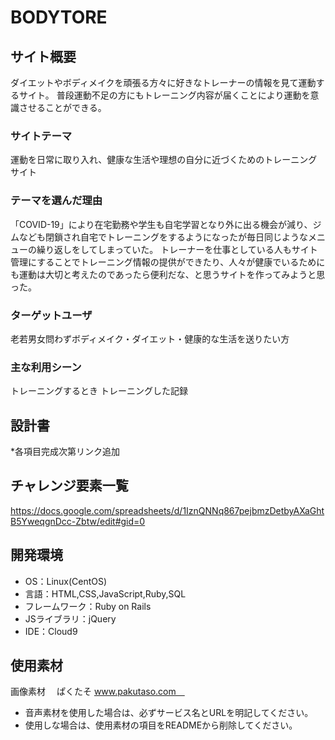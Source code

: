 # BODYTORE

## サイト概要
ダイエットやボディメイクを頑張る方々に好きなトレーナーの情報を見て運動するサイト。
普段運動不足の方にもトレーニング内容が届くことにより運動を意識させることができる。

### サイトテーマ
運動を日常に取り入れ、健康な生活や理想の自分に近づくためのトレーニングサイト

### テーマを選んだ理由
「COVID-19」により在宅勤務や学生も自宅学習となり外に出る機会が減り、ジムなども閉鎖され自宅でトレーニングをするようになったが毎日同じようなメニューの繰り返しをしてしまっていた。
トレーナーを仕事としている人もサイト管理にすることでトレーニング情報の提供ができたり、人々が健康でいるためにも運動は大切と考えたのであったら便利だな、と思うサイトを作ってみようと思った。

### ターゲットユーザ
老若男女問わずボディメイク・ダイエット・健康的な生活を送りたい方

### 主な利用シーン
トレーニングするとき
トレーニングした記録


## 設計書
*各項目完成次第リンク追加

## チャレンジ要素一覧
https://docs.google.com/spreadsheets/d/1IznQNNq867pejbmzDetbyAXaGhtB5YweqgnDcc-Zbtw/edit#gid=0

## 開発環境
- OS：Linux(CentOS)
- 言語：HTML,CSS,JavaScript,Ruby,SQL
- フレームワーク：Ruby on Rails
- JSライブラリ：jQuery
- IDE：Cloud9

## 使用素材
画像素材　 ぱくたそ  www.pakutaso.com　
- 音声素材を使用した場合は、必ずサービス名とURLを明記してください。
- 使用しな場合は、使用素材の項目をREADMEから削除してください。
